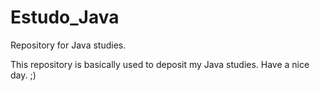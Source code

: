 # Estudo_Java
Repository for Java studies.

This repository is basically used to deposit my Java studies. Have a nice day. ;)
